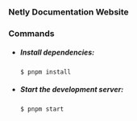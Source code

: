 ### Netly Documentation Website

### Commands

-   ##### Install dependencies:

    ```
    $ pnpm install
    ```

-   ##### Start the development server:
    ```
    $ pnpm start
    ```
